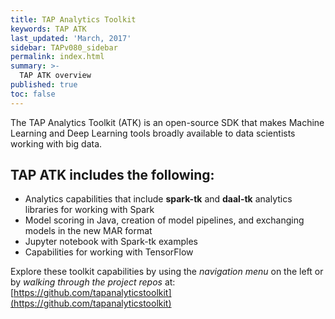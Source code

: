 ```yaml
---
title: TAP Analytics Toolkit
keywords: TAP ATK
last_updated: 'March, 2017'
sidebar: TAPv080_sidebar
permalink: index.html
summary: >-
  TAP ATK overview
published: true
toc: false
---
```


<!-- home page content -->

The TAP Analytics Toolkit (ATK) is an open-source SDK that makes Machine Learning and Deep Learning tools broadly available to data scientists working with big data.

<h2>TAP ATK includes the following:</h2>

- Analytics capabilities that include **spark-tk** and **daal-tk** analytics libraries for working with Spark
- Model scoring in Java, creation of model pipelines, and exchanging models in the new MAR format
- Jupyter notebook with Spark-tk examples
- Capabilities for working with TensorFlow

Explore these toolkit capabilities by using the *navigation menu* on the left or by *walking through the project repos* at: [https://github.com/tapanalyticstoolkit](https://github.com/tapanalyticstoolkit)

